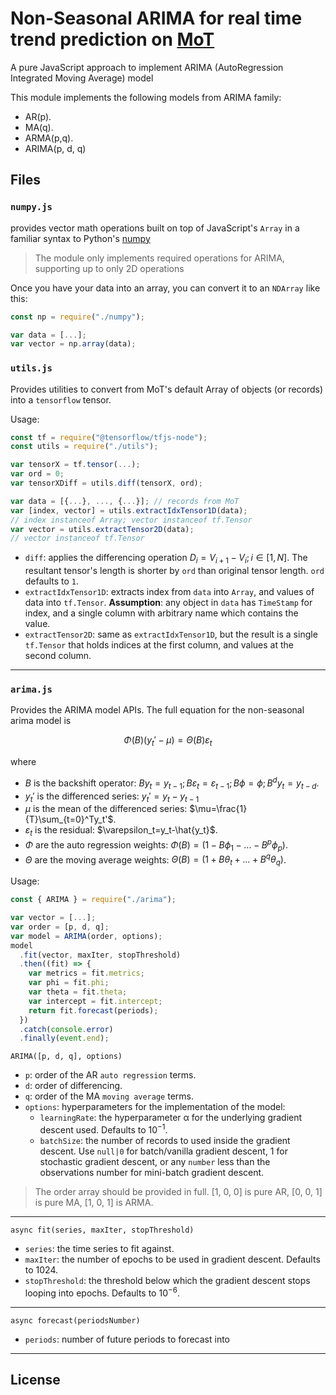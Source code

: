 # Non-Seasonal ARIMA for real time trend prediction on [MoT](http://www.masterofthings.com/)

A pure JavaScript approach to implement ARIMA (AutoRegression Integrated Moving Average) model

<!-- > This document serves as the manual for the module -->

This module implements the following models from ARIMA family:

- AR(p).
- MA(q).
- ARMA(p,q).
- ARIMA(p, d, q)

## Files

### `numpy.js`

provides vector math operations built on top of JavaScript's `Array` in a familiar syntax to Python's [numpy](https://pypi.org/project/numpy/)

> The module only implements required operations for ARIMA, supporting up to only 2D operations

Once you have your data into an array, you can convert it to an `NDArray` like this:

```js
const np = require("./numpy");

var data = [...];
var vector = np.array(data);
```

<!-- ### `linreg.js`

Provides linear regression for using inside ARIMA model.

Usage:

```js
const { GradientDescent } = require("./linreg");

var model = new GradientDescent(learningRate, options);

model
  .fit(features, labels, maxIter, stopThreshold)
  .then((fit) => {
    var fitWeights = fit._coef;
    return fit.predict(testFeatures);
  })
  .then((predictions) => {
    var mean = predictions.mean();
    var stdDeviation = predictions.std();
    var error = testLabels.sub(predictions);
    var mae = error.apply(Math.abs).mean(); // mean absolute error
    var mse = error.power(2).mean();
  })
  .catch(console.error)
  .finally(event.end);
```

`GradientDescent(learningRate, options)`

- `learningRate` is the hyperparameter &alpha; used with gradient descent algorithm. Defaults to $10^{-3}$.
- `options` is an object with possible fields:
  - `weights`: optional initial weights of parameters. Defaults to random weights.
  - `momentum`: optional hyperparameter &gamma; used for Nesterov update in gradient descent algorithm. Defaults to $0$.
  - `batchSize`: optional batch size to alter the gradient descent variant. `0|null` is vanilla gradient descent, $1$ is stochastic gradient descent, any `number` value below the data length is mini-batch gradient descent. Defaults to `null`
  - `costFunction`: the cost function the gradient descent should use to minimise. Defaults to mean squared error.
  - `gradient`: callable to calculate gradient according to the `costFunction`. The arguments should be `featureVector`, `actualObservations`, `predictedObservations`. Defaults to the gradient of the mean square error.
  - `nesterov`: a flag to use Nesterov update. Defaults to `false`.

---

`async fit(features, labels, maxIter, stopThreshold)`:

- `features`: the feature vector holding the independent features.
- `labels`: the labels vector holding the dependent feature. This must be of the same length as that of `features`
- `maxIter`: maximum number of epochs after which the algorithm must stop. Defaults to $1024$.
- `stopThreshold`: the minimum difference in cost or norm 2 of gradient, below which the algorithm should terminate. Defaults to $10^{-6}$.

---

`async predict(features)`

- `features`: feature vector of independent variables.

--- -->

### `utils.js`

Provides utilities to convert from MoT's default Array of objects (or records) into a `tensorflow` tensor.

Usage:

```js
const tf = require("@tensorflow/tfjs-node");
const utils = require("./utils");

var tensorX = tf.tensor(...);
var ord = 0;
var tensorXDiff = utils.diff(tensorX, ord);

var data = [{...}, ..., {...}]; // records from MoT
var [index, vector] = utils.extractIdxTensor1D(data);
// index instanceof Array; vector instanceof tf.Tensor
var vector = utils.extractTensor2D(data);
// vector instanceof tf.Tensor
```

- `diff`: applies the differencing operation $D_i=V_{i+1}-V_i; i\in[1,N]$. The resultant tensor's length is shorter by `ord` than original tensor length. `ord` defaults to `1`.
- `extractIdxTensor1D`: extracts index from `data` into `Array`, and values of data into `tf.Tensor`. **Assumption**: any object in `data` has `TimeStamp` for index, and a single column with arbitrary name which contains the value.
- `extractTensor2D`: same as `extractIdxTensor1D`, but the result is a single `tf.Tensor` that holds indices at the first column, and values at the second column.

---

### `arima.js`

Provides the ARIMA model APIs. The full equation for the non-seasonal arima model is

$$
\Phi(B)(y_t'-\mu)=\Theta(B)\varepsilon_t
$$

where

- $B$ is the backshift operator: $By_t=y_{t-1};B\varepsilon_t=\varepsilon_{t-1};B\phi=\phi;B^dy_t=y_{t-d}$.
- $y_t'$ is the differenced series: $y_t'=y_t-y_{t-1}$
- $\mu$ is the mean of the differenced series: $\mu=\frac{1}{T}\sum_{t=0}^Ty_t'$.
- $\varepsilon_t$ is the residual: $\varepsilon_t=y_t-\hat{y_t}$.
- $\Phi$ are the auto regression weights: $\Phi(B)=(1-B\phi_1-...-B^p\phi_p)$.
- $\Theta$ are the moving average weights: $\Theta(B)=(1+B\theta_t+...+B^q\theta_q)$.

Usage:

```js
const { ARIMA } = require("./arima");

var vector = [...];
var order = [p, d, q];
var model = ARIMA(order, options);
model
  .fit(vector, maxIter, stopThreshold)
  .then((fit) => {
    var metrics = fit.metrics;
    var phi = fit.phi;
    var theta = fit.theta;
    var intercept = fit.intercept;
    return fit.forecast(periods);
  })
  .catch(console.error)
  .finally(event.end);
```

`ARIMA([p, d, q], options)`

- `p`: order of the AR `auto regression` terms.
- `d`: order of differencing.
- `q`: order of the MA `moving average` terms.
- `options`: hyperparameters for the implementation of the model:
  - `learningRate`: the hyperparameter &alpha; for the underlying gradient descent used. Defaults to $10^{-1}$.
  - `batchSize`: the number of records to used inside the gradient descent. Use `null|0` for batch/vanilla gradient descent, $1$ for stochastic gradient descent, or any `number` less than the observations number for mini-batch gradient descent.

> The order array should be provided in full. [1, 0, 0] is pure AR, [0, 0, 1] is pure MA, [1, 0, 1] is ARMA.

---

`async fit(series, maxIter, stopThreshold)`

- `series`: the time series to fit against.
- `maxIter`: the number of epochs to be used in gradient descent. Defaults to $1024$.
- `stopThreshold`: the threshold below which the gradient descent stops looping into epochs. Defaults to $10^{-6}$.

---

`async forecast(periodsNumber)`

- `periods`: number of future periods to forecast into

---

## License
